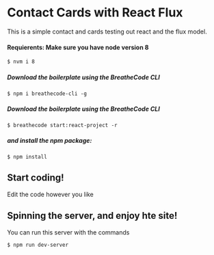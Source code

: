# Contact Cards with React Flux

This is a simple contact and cards testing out react and the flux model. 

#### Requierents: Make sure you have node version 8
```sh
$ nvm i 8
```

##### Download the boilerplate using the BreatheCode CLI
```
$ npm i breathecode-cli -g
```

##### Download the boilerplate using the BreatheCode CLI
```
$ breathecode start:react-project -r
```
##### and install the npm package:
```
$ npm install
```

## Start coding! 

Edit the code however you like

## Spinning the server, and enjoy hte site! 

You can run this server with the commands 
```sh
$ npm run dev-server
```
